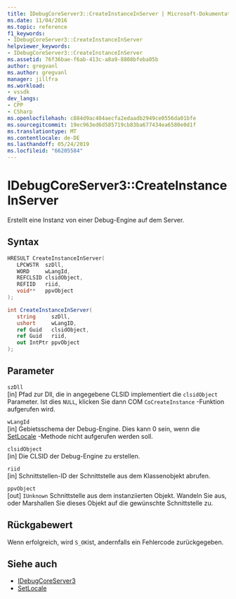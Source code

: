 ```yaml
---
title: IDebugCoreServer3::CreateInstanceInServer | Microsoft-Dokumentation
ms.date: 11/04/2016
ms.topic: reference
f1_keywords:
- IDebugCoreServer3::CreateInstanceInServer
helpviewer_keywords:
- IDebugCoreServer3::CreateInstanceInServer
ms.assetid: 76f36bae-f6ab-413c-a8a9-8808bfeba05b
author: gregvanl
ms.author: gregvanl
manager: jillfra
ms.workload:
- vssdk
dev_langs:
- CPP
- CSharp
ms.openlocfilehash: c884d9ac404aecfa2edaadb2949ce0556da01bfe
ms.sourcegitcommit: 19ec963ed6d585719cb83ba677434ea6580e0d1f
ms.translationtype: MT
ms.contentlocale: de-DE
ms.lasthandoff: 05/24/2019
ms.locfileid: "66205584"
---
```

# <a name="idebugcoreserver3createinstanceinserver"></a>IDebugCoreServer3::CreateInstanceInServer
Erstellt eine Instanz von einer Debug-Engine auf dem Server.

## <a name="syntax"></a>Syntax

```cpp
HRESULT CreateInstanceInServer(
   LPCWSTR  szDll,
   WORD     wLangId,
   REFCLSID clsidObject,
   REFIID   riid,
   void**   ppvObject
);
```

```csharp
int CreateInstanceInServer(
   string     szDll,
   ushort     wLangID,
   ref Guid   clsidObject,
   ref Guid   riid,
   out IntPtr ppvObject
);
```

## <a name="parameters"></a>Parameter
`szDll`\
[in] Pfad zur Dll, die in angegebene CLSID implementiert die `clsidObject` Parameter. Ist dies `NULL`, klicken Sie dann COM `CoCreateInstance` -Funktion aufgerufen wird.

`wLangId`\
[in] Gebietsschema der Debug-Engine. Dies kann 0 sein, wenn die [SetLocale](../../../extensibility/debugger/reference/idebugengine2-setlocale.md) -Methode nicht aufgerufen werden soll.

`clsidObject`\
[in] Die CLSID der Debug-Engine zu erstellen.

`riid`\
[in] Schnittstellen-ID der Schnittstelle aus dem Klassenobjekt abrufen.

`ppvObject`\
[out] `IUnknown` Schnittstelle aus dem instanziierten Objekt. Wandeln Sie aus, oder Marshallen Sie dieses Objekt auf die gewünschte Schnittstelle zu.

## <a name="return-value"></a>Rückgabewert
 Wenn erfolgreich, wird `S_OK`ist, andernfalls ein Fehlercode zurückgegeben.

## <a name="see-also"></a>Siehe auch
- [IDebugCoreServer3](../../../extensibility/debugger/reference/idebugcoreserver3.md)
- [SetLocale](../../../extensibility/debugger/reference/idebugengine2-setlocale.md)